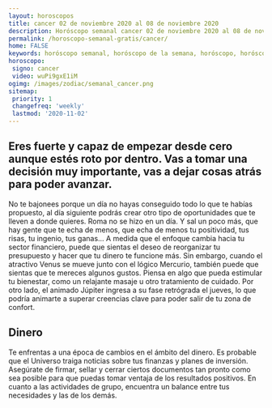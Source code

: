 ```yaml
---
layout: horoscopos
title: cancer 02 de noviembre 2020 al 08 de noviembre 2020 
description: Horóscopo semanal cancer 02 de noviembre 2020 al 08 de noviembre 2020. Eres fuerte y capaz de empezar desde cero aunque estés roto por dentro. Vas a tomar una decisión muy importante, vas a dejar cosas atrás para poder avanzar. 
permalink: /horoscopo-semanal-gratis/cancer/
home: FALSE
keywords: horóscopo semanal, horóscopo de la semana, horóscopo, horóscopo gratis,horóscopos, horóscopo esperanza gracia, horoscopos cancer la semana, horóscopos gratis, Tarot, Astrologia, Zodíaco, cancer, horoscopo gratis, semanal
horoscopo:
 signo: cancer
 video: wuPi9gxE1iM
ogimg: /images/zodiac/semanal_cancer.png
sitemap:
 priority: 1
 changefreq: 'weekly'
 lastmod: '2020-11-02'
---
```




## Eres fuerte y capaz de empezar desde cero aunque estés roto por dentro. Vas a tomar una decisión muy importante, vas a dejar cosas atrás para poder avanzar. 

No te bajonees porque un día no hayas conseguido todo lo que te habías propuesto, al día siguiente podrás crear otro tipo de oportunidades que te lleven a donde quieres. 
Roma no se hizo en un día. Y sal un poco más, que hay gente que te echa de menos, que echa de menos tu positividad, tus risas, tu ingenio, tus ganas… A medida que el enfoque cambia hacia tu sector financiero, puede que sientas el deseo de reorganizar tu presupuesto y hacer que tu dinero te funcione más. Sin embargo, cuando el atractivo Venus se mueve junto con el lógico Mercurio, también puede que sientas que te mereces algunos gustos. Piensa en algo que pueda estimular tu bienestar, como un relajante masaje u otro tratamiento de cuidado. Por otro lado, el animado Júpiter ingresa a su fase retrógrada el jueves, lo que podría animarte a superar creencias clave para poder salir de tu zona de confort.

## Dinero

Te enfrentas a una época de cambios en el ámbito del dinero. Es probable que el Universo traiga noticias sobre tus finanzas y planes de inversión. Asegúrate de firmar, sellar y cerrar ciertos documentos tan pronto como sea posible para que puedas tomar ventaja de los resultados positivos. En cuanto a las actividades de grupo, encuentra un balance entre tus necesidades y las de los demás.